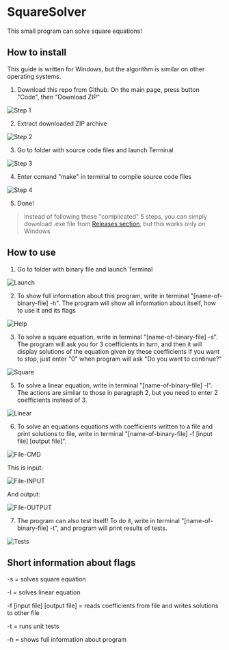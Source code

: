 # SquareSolver
This small program can solve square equations!


## How to install

This guide is written for Windows, but the algorithm 
is similar on other operating systems.

1. Download this repo from Github. On the main page,
   press button "Code", then "Download ZIP"

![Step 1](https://github.com/dm1trygr/SquareSolver/assets/103391790/6d838aea-6d26-4f32-a398-739e1789db23)

2. Extract downloaded ZIP archive

![Step 2](https://github.com/dm1trygr/SquareSolver/assets/103391790/07367017-75a1-4596-a996-3048170d698f)

3. Go to folder with source code files and launch
   Terminal

![Step 3](https://github.com/dm1trygr/SquareSolver/assets/103391790/4c27cbe3-1d15-44b5-8047-2d3036cfb191)

4. Enter comand "make" in terminal to compile source
   code files

![Step 4](https://github.com/dm1trygr/SquareSolver/assets/103391790/0a619153-9ab7-4740-9d98-4e7a92da4c94)

5. Done!

> Instead of following these "complicated" 5 steps, you
> can simply download .exe file from [Releases section](https://github.com/dm1trygr/SquareSolver/releases),
> but this works only on Windows

## How to use

1. Go to folder with binary file and launch Terminal

![Launch](https://github.com/dm1trygr/SquareSolver/assets/103391790/8f73bc9e-2b86-4530-b394-7ec55136a658)

2. To show full information about this program, write
   in terminal "[name-of-binary-file] -h". The program
   will show all information about itself, how to use
   it and its flags

![Help](https://github.com/dm1trygr/SquareSolver/assets/103391790/39fe42e4-8c7d-4caf-b329-d6414afab038)

3. To solve a square equation, write in terminal
   "[name-of-binary-file] -s". The program will ask you
   for 3 coefficients in turn, and then it will display
   solutions of the equation given by these coefficients
   If you want to stop, just enter "0" when program
   will ask "Do you want to continue?"

![Square](https://github.com/dm1trygr/SquareSolver/assets/103391790/e25db5d5-0db7-40ba-b8b5-d85be79ff4d0)

5. To solve a linear equation, write in terminal
   "[name-of-binary-file] -l". The actions are similar
   to those in paragraph 2, but you need to enter
   2 coefficients instead of 3.

![Linear](https://github.com/dm1trygr/SquareSolver/assets/103391790/3e71f0bf-a283-4010-87ce-1c3a70ebeb1b)

6. To solve an equations equations with coefficients
   written to a file and print solutions to file,
   write in terminal "[name-of-binary-file] -f
   [input file] [output file]".

![File-CMD](https://github.com/dm1trygr/SquareSolver/assets/103391790/da4ba9dc-2313-4bba-9ef9-6e78b3e6dc21)

  This is input:
  
![File-INPUT](https://github.com/dm1trygr/SquareSolver/assets/103391790/01abee63-d78b-49f7-be18-0132bae1f0ce)

  And output:
  
![File-OUTPUT](https://github.com/dm1trygr/SquareSolver/assets/103391790/17fdcf80-9409-4eec-ab8b-dc1997bdfebd)

7. The program can also test itself! To do it,
   write in terminal "[name-of-binary-file] -t",
   and program will print results of tests.

![Tests](https://github.com/dm1trygr/SquareSolver/assets/103391790/5c680823-e784-4dd8-b0fb-9ef8f5177914)
   
## Short information about flags

-s = solves square equation

-l = solves linear equation

-f [input file] [output file] = reads coefficients from
file and writes solutions to other file

-t = runs unit tests

-h = shows full information about program
